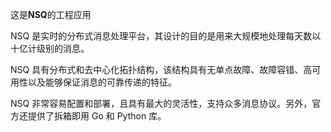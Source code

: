
这是**NSQ**的工程应用

NSQ 是实时的分布式消息处理平台，其设计的目的是用来大规模地处理每天数以十亿计级别的消息。

NSQ 具有分布式和去中心化拓扑结构，该结构具有无单点故障、故障容错、高可用性以及能够保证消息的可靠传递的特征。

NSQ 非常容易配置和部署，且具有最大的灵活性，支持众多消息协议。另外，官方还提供了拆箱即用 Go 和 Python 库。
